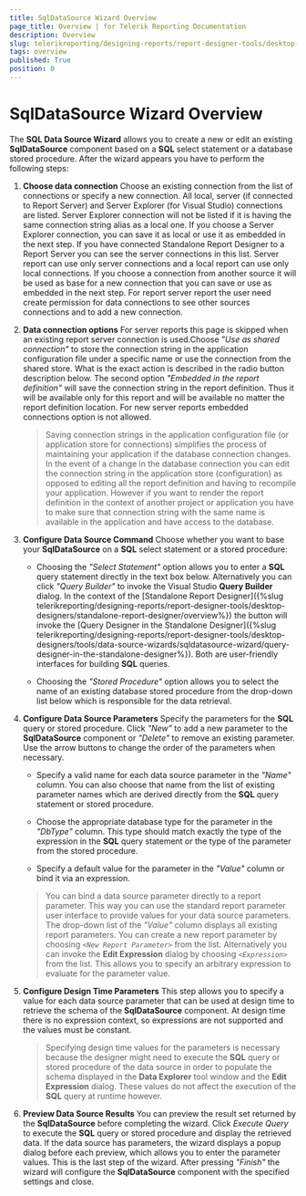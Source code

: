 ```yaml
---
title: SqlDataSource Wizard Overview
page_title: Overview | for Telerik Reporting Documentation
description: Overview
slug: telerikreporting/designing-reports/report-designer-tools/desktop-designers/tools/data-source-wizards/sqldatasource-wizard/overview
tags: overview
published: True
position: 0
---
```


# SqlDataSource Wizard Overview



The __SQL Data Source Wizard__ allows you to create a new or edit an existing __SqlDataSource__ component based on a __SQL__ select statement or a database stored         procedure. After the wizard appears you have to perform the following steps:       

1. __Choose data connection__ Choose an existing connection from the list of connections or specify a new connection.               All local, server (if connected to Report Server) and Server Explorer (for Visual Studio) connections are listed.             Server Explorer connection will not be listed if it is having the same connection string alias as a local one.               If you choose a Server Explorer connection, you can save it as local or use it as embedded in the next step.             If you have connected Standalone Report Designer to a Report Server you can see the server connections in this list.               Server report can use only server connections and a local report can use only local connections.               If you choose a connection from another source it will be used as base for a new connection that you               can save or use as embedded in the next step.             For report server report the user need create permission for data connections                to see other sources connections and to add a new connection.             

1. __Data connection options__ For server reports this page is skipped when an existing report server connection is used.Choose *"Use as shared connection"*  to store the connection               string in the application configuration file under a specific name or use the connection from the shared store.                What is the exact action is described in the radio button description below.               The second option *"Embedded in the report definition"*  will save the connection string in the               report definition. Thus it will be available only for this report and will be available no matter the report definition location.             For new server reports embedded connections option is not allowed.             

   >Saving connection strings in the application configuration file (or application store for connections)                  simplifies the process of maintaining your                 application if the database connection changes. In the event of a change in the database connection you can                 edit the connection string in the application store (configuration) as opposed to editing all the report definition and                 having to recompile your application. However if you want to render the report definition in the context of another                 project or application you have to make sure that connection string with the same name is available in the                 application and have access to the database.               

1. __Configure Data Source Command__ Choose whether you want to base your __SqlDataSource__ on a __SQL__             select statement or a stored procedure:             

   + Choosing the *"Select Statement"*  option allows you to enter a __SQL__ query statement directly in the text box below. Alternatively you can click *"Query Builder"*  to invoke the Visual Studio __Query Builder__ dialog.                   In the context of the [Standalone Report Designer]({%slug telerikreporting/designing-reports/report-designer-tools/desktop-designers/standalone-report-designer/overview%}) the button will invoke the                   [Query Designer in the Standalone Designer]({%slug telerikreporting/designing-reports/report-designer-tools/desktop-designers/tools/data-source-wizards/sqldatasource-wizard/query-designer-in-the-standalone-designer%}). Both are user-friendly interfaces for building __SQL__ queries.                 

   + Choosing the *"Stored Procedure"*  option allows you to select the name of an                   existing database stored procedure from the drop-down list below which is responsible for the data retrieval.                 

1. __Configure Data Source Parameters__ Specify the parameters for the __SQL__ query or stored procedure. Click *"New"*  to add a new parameter to the __SqlDataSource__ component or               *"Delete"*  to remove an existing parameter. Use the arrow buttons to change the               order of the parameters when necessary.             

   + Specify a valid name for each data source parameter in the *"Name"*  column.                   You can also choose that name from the list of existing parameter names which are derived directly from                   the __SQL__ query statement or stored procedure.                 

   + Choose the appropriate database type for the parameter in the *"DbType"*  column.                   This type should match exactly the type of the expression in the __SQL__ query statement                   or the type of the parameter from the stored procedure.                 

   + Specify a default value for the parameter in the *"Value"*  column or bind it via                   an expression.                 

   >You can bind a data source parameter directly to a report parameter. This way you can use the standard                 report parameter user interface to provide values for your data source parameters. The drop-down list                 of the  *"Value"*  column displays all existing report parameters. You can                 create a new report parameter by choosing  *```<New Report Parameter>```*                  from the list. Alternatively you can invoke the  __Edit Expression__ dialog by choosing                  *```<Expression>```*  from the list. This allows you to specify an arbitrary                 expression to evaluate for the parameter value.               

1. __Configure Design Time Parameters__ This step allows you to specify a value for each data source parameter that can be used at design time to               retrieve the schema of the __SqlDataSource__ component. At design time there is no expression context, so expressions are not supported and the values must be constant.             

   >Specifying design time values for the parameters is necessary because the designer might need to execute the                  __SQL__ query or stored procedure of the data source in order to populate the schema                 displayed in the  __Data Explorer__ tool window and the  __Edit Expression__ dialog. These values do not affect the execution of the  __SQL__ query at                 runtime however.               

1. __Preview Data Source Results__ You can preview the result set returned by the __SqlDataSource__ before completing the               wizard. Click *Execute Query*  to execute the __SQL__ query               or stored procedure and display the retrieved data.             If the data source has parameters, the wizard displays a popup dialog before each preview, which allows you               to enter the parameter values.             This is the last step of the wizard. After pressing *"Finish"*  the wizard will               configure the __SqlDataSource__ component with the specified settings and close.


